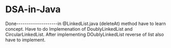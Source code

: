 # DSA-in-Java

Done--------------------in @LinkedList.java (deleteAt) method have to learn concept.
Have to do Implemenation of DoublyLinkedList and CircularLinkedList.
After implementing DOublyLinkedList reverse of list also have to implement.

